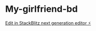 # My-girlfriend-bd

[Edit in StackBlitz next generation editor ⚡️](https://stackblitz.com/~/github.com/Puwizz/My-girlfriend-bd)